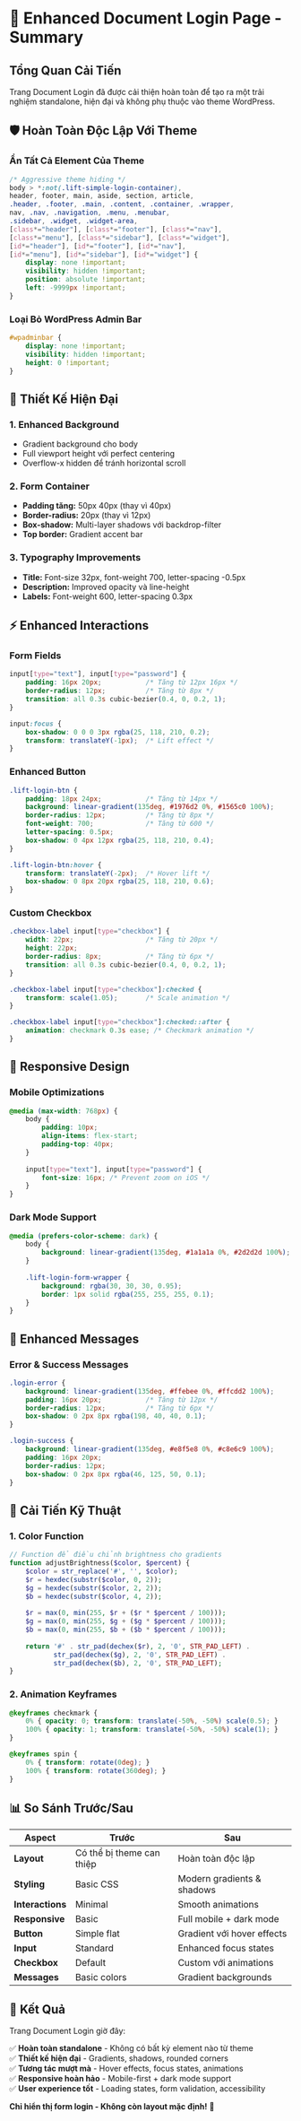 # 🎨 Enhanced Document Login Page - Summary

## Tổng Quan Cải Tiến

Trang Document Login đã được cải thiện hoàn toàn để tạo ra một trải nghiệm standalone, hiện đại và không phụ thuộc vào theme WordPress.

## 🛡️ Hoàn Toàn Độc Lập Với Theme

### Ẩn Tất Cả Element Của Theme
```css
/* Aggressive theme hiding */
body > *:not(.lift-simple-login-container),
header, footer, main, aside, section, article,
.header, .footer, .main, .content, .container, .wrapper,
nav, .nav, .navigation, .menu, .menubar,
.sidebar, .widget, .widget-area,
[class*="header"], [class*="footer"], [class*="nav"], 
[class*="menu"], [class*="sidebar"], [class*="widget"],
[id*="header"], [id*="footer"], [id*="nav"], 
[id*="menu"], [id*="sidebar"], [id*="widget"] {
    display: none !important;
    visibility: hidden !important;
    position: absolute !important;
    left: -9999px !important;
}
```

### Loại Bỏ WordPress Admin Bar
```css
#wpadminbar {
    display: none !important;
    visibility: hidden !important;
    height: 0 !important;
}
```

## 🎨 Thiết Kế Hiện Đại

### 1. Enhanced Background
- Gradient background cho body
- Full viewport height với perfect centering
- Overflow-x hidden để tránh horizontal scroll

### 2. Form Container
- **Padding tăng:** 50px 40px (thay vì 40px)
- **Border-radius:** 20px (thay vì 12px)
- **Box-shadow:** Multi-layer shadows với backdrop-filter
- **Top border:** Gradient accent bar

### 3. Typography Improvements
- **Title:** Font-size 32px, font-weight 700, letter-spacing -0.5px
- **Description:** Improved opacity và line-height
- **Labels:** Font-weight 600, letter-spacing 0.3px

## ⚡ Enhanced Interactions

### Form Fields
```css
input[type="text"], input[type="password"] {
    padding: 16px 20px;           /* Tăng từ 12px 16px */
    border-radius: 12px;          /* Tăng từ 8px */
    transition: all 0.3s cubic-bezier(0.4, 0, 0.2, 1);
}

input:focus {
    box-shadow: 0 0 0 3px rgba(25, 118, 210, 0.2);
    transform: translateY(-1px);  /* Lift effect */
}
```

### Enhanced Button
```css
.lift-login-btn {
    padding: 18px 24px;           /* Tăng từ 14px */
    background: linear-gradient(135deg, #1976d2 0%, #1565c0 100%);
    border-radius: 12px;          /* Tăng từ 8px */
    font-weight: 700;             /* Tăng từ 600 */
    letter-spacing: 0.5px;
    box-shadow: 0 4px 12px rgba(25, 118, 210, 0.4);
}

.lift-login-btn:hover {
    transform: translateY(-2px);  /* Hover lift */
    box-shadow: 0 8px 20px rgba(25, 118, 210, 0.6);
}
```

### Custom Checkbox
```css
.checkbox-label input[type="checkbox"] {
    width: 22px;                  /* Tăng từ 20px */
    height: 22px;
    border-radius: 8px;           /* Tăng từ 6px */
    transition: all 0.3s cubic-bezier(0.4, 0, 0.2, 1);
}

.checkbox-label input[type="checkbox"]:checked {
    transform: scale(1.05);       /* Scale animation */
}

.checkbox-label input[type="checkbox"]:checked::after {
    animation: checkmark 0.3s ease; /* Checkmark animation */
}
```

## 📱 Responsive Design

### Mobile Optimizations
```css
@media (max-width: 768px) {
    body {
        padding: 10px;
        align-items: flex-start;
        padding-top: 40px;
    }
    
    input[type="text"], input[type="password"] {
        font-size: 16px; /* Prevent zoom on iOS */
    }
}
```

### Dark Mode Support
```css
@media (prefers-color-scheme: dark) {
    body {
        background: linear-gradient(135deg, #1a1a1a 0%, #2d2d2d 100%);
    }
    
    .lift-login-form-wrapper {
        background: rgba(30, 30, 30, 0.95);
        border: 1px solid rgba(255, 255, 255, 0.1);
    }
}
```

## 🎯 Enhanced Messages

### Error & Success Messages
```css
.login-error {
    background: linear-gradient(135deg, #ffebee 0%, #ffcdd2 100%);
    padding: 16px 20px;           /* Tăng từ 12px */
    border-radius: 12px;          /* Tăng từ 6px */
    box-shadow: 0 2px 8px rgba(198, 40, 40, 0.1);
}

.login-success {
    background: linear-gradient(135deg, #e8f5e8 0%, #c8e6c9 100%);
    padding: 16px 20px;
    border-radius: 12px;
    box-shadow: 0 2px 8px rgba(46, 125, 50, 0.1);
}
```

## 🔧 Cải Tiến Kỹ Thuật

### 1. Color Function
```php
// Function để điều chỉnh brightness cho gradients
function adjustBrightness($color, $percent) {
    $color = str_replace('#', '', $color);
    $r = hexdec(substr($color, 0, 2));
    $g = hexdec(substr($color, 2, 2));
    $b = hexdec(substr($color, 4, 2));
    
    $r = max(0, min(255, $r + ($r * $percent / 100)));
    $g = max(0, min(255, $g + ($g * $percent / 100)));
    $b = max(0, min(255, $b + ($b * $percent / 100)));
    
    return '#' . str_pad(dechex($r), 2, '0', STR_PAD_LEFT) . 
           str_pad(dechex($g), 2, '0', STR_PAD_LEFT) . 
           str_pad(dechex($b), 2, '0', STR_PAD_LEFT);
}
```

### 2. Animation Keyframes
```css
@keyframes checkmark {
    0% { opacity: 0; transform: translate(-50%, -50%) scale(0.5); }
    100% { opacity: 1; transform: translate(-50%, -50%) scale(1); }
}

@keyframes spin {
    0% { transform: rotate(0deg); }
    100% { transform: rotate(360deg); }
}
```

## 📊 So Sánh Trước/Sau

| Aspect | Trước | Sau |
|--------|-------|-----|
| **Layout** | Có thể bị theme can thiệp | Hoàn toàn độc lập |
| **Styling** | Basic CSS | Modern gradients & shadows |
| **Interactions** | Minimal | Smooth animations |
| **Responsive** | Basic | Full mobile + dark mode |
| **Button** | Simple flat | Gradient với hover effects |
| **Input** | Standard | Enhanced focus states |
| **Checkbox** | Default | Custom với animations |
| **Messages** | Basic colors | Gradient backgrounds |

## 🎉 Kết Quả

Trang Document Login giờ đây:

✅ **Hoàn toàn standalone** - Không có bất kỳ element nào từ theme  
✅ **Thiết kế hiện đại** - Gradients, shadows, rounded corners  
✅ **Tương tác mượt mà** - Hover effects, focus states, animations  
✅ **Responsive hoàn hảo** - Mobile-first + dark mode support  
✅ **User experience tốt** - Loading states, form validation, accessibility  

**Chỉ hiển thị form login - Không còn layout mặc định!** 🎯
